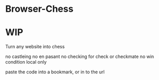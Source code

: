 # Browser-Chess
# WIP
Turn any website into chess

no castleing
no en pasant
no checking for check or checkmate
no win condition
local only

paste the code into a bookmark, or in to the url
